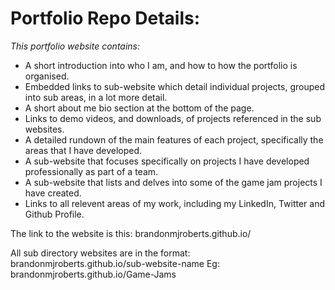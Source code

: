 # Portfolio Repo Details:

_This portfolio website contains:_
- A short introduction into who I am, and how to how the portfolio is organised.
- Embedded links to sub-website which detail individual projects, grouped into sub areas, in a lot more detail.
- A short about me bio section at the bottom of the page.
- Links to demo videos, and downloads, of projects referenced in the sub websites.
- A detailed rundown of the main features of each project, specifically the areas that I have developed.
- A sub-website that focuses specifically on projects I have developed professionally as part of a team.
- A sub-website that lists and delves into some of the game jam projects I have created.
- Links to all relevent areas of my work, including my LinkedIn, Twitter and Github Profile.

The link to the website is this: brandonmjroberts.github.io/

All sub directory websites are in the format: brandonmjroberts.github.io/sub-website-name 
Eg:  brandonmjroberts.github.io/Game-Jams
